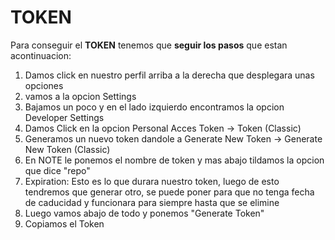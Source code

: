 # TOKEN 

Para conseguir el **TOKEN** tenemos que **seguir los pasos** que estan acontinuacion:

1. Damos click en nuestro perfil arriba a la derecha que desplegara unas opciones
2. vamos a la opcion Settings
3. Bajamos un poco y en el lado izquierdo encontramos la opcion Developer Settings
4. Damos Click en la opcion Personal Acces Token -> Token (Classic)
5. Generamos un nuevo token dandole a Generate New Token -> Generate New Token (Classic)
6. En NOTE le ponemos el nombre de token y mas abajo tildamos la opcion que dice "repo"
7. Expiration: Esto es lo que durara nuestro token, luego de esto tendremos que generar otro, se puede poner para que no tenga fecha de caducidad y funcionara para siempre hasta que se elimine
8. Luego vamos abajo de todo y ponemos "Generate Token"
9. Copiamos el Token

